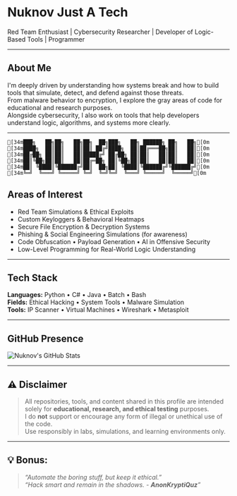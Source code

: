  #  Nuknov Just A Tech
 Red Team Enthusiast |  Cybersecurity Researcher |  Developer of Logic-Based Tools |  Programmer

---

##  About Me

I'm deeply driven by understanding how systems break and how to build tools that simulate, detect, and defend against those threats.  
From malware behavior to encryption, I explore the gray areas of code for educational and research purposes.  
Alongside cybersecurity, I also work on tools that help developers understand logic, algorithms, and systems more clearly.

---
 
```ansi
[34m███╗   ██╗██╗   ██╗██╗  ██╗███╗   ██╗ ██████╗ ██╗   ██╗[0m
[34m████╗  ██║██║   ██║██║ ██╔╝████╗  ██║██╔═══██╗██║   ██║[0m
[34m██╔██╗ ██║██║   ██║█████╔╝ ██╔██╗ ██║██║   ██║██║   ██║[0m
[34m██║╚██╗██║██║   ██║██╔═██╗ ██║╚██╗██║██║   ██║██║   ██║[0m
[34m██║ ╚████║╚██████╔╝██║  ██╗██║ ╚████║╚██████╔╝╚██████╔╝[0m
[34m╚═╝  ╚═══╝ ╚═════╝ ╚═╝  ╚═╝╚═╝  ╚═══╝ ╚═════╝  ╚═════╝[0m
```



##  Areas of Interest

- Red Team Simulations & Ethical Exploits  
- Custom Keyloggers & Behavioral Heatmaps  
- Secure File Encryption & Decryption Systems  
- Phishing & Social Engineering Simulations (for awareness)  
- Code Obfuscation • Payload Generation • AI in Offensive Security  
- Low-Level Programming for Real-World Logic Understanding  

---

##  Tech Stack

**Languages:** Python • C# • Java • Batch • Bash  
**Fields:** Ethical Hacking • System Tools • Malware Simulation  
**Tools:** IP Scanner • Virtual Machines • Wireshark • Metasploit

---

##  GitHub Presence

![Nuknov's GitHub Stats](https://github-readme-stats.vercel.app/api?username=Nuknov&show_icons=true&theme=radical)   

---

## ⚠️ Disclaimer

> All repositories, tools, and content shared in this profile are intended solely for **educational, research, and ethical testing** purposes.  
> I do **not** support or encourage any form of illegal or unethical use of the code.  
> Use responsibly in labs, simulations, and learning environments only.

---

## 💡 Bonus:
>*“Automate the boring stuff, but keep it ethical.”*  
>*“Hack smart and remain in the shadows. - **AnonKryptiQuz**”*  
